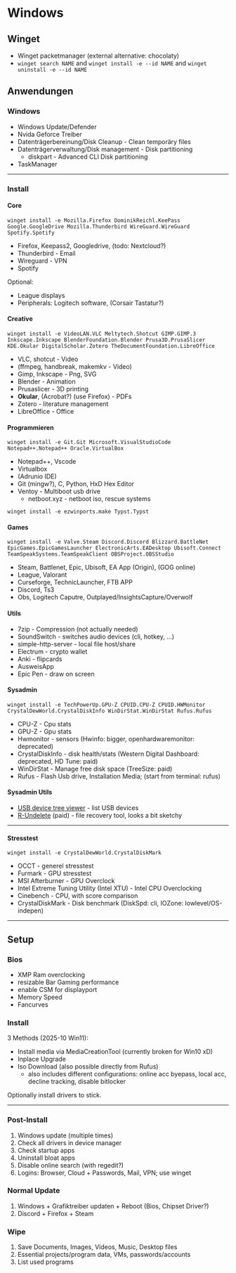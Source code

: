 # Windows

## Winget
- Winget packetmanager (external alternative: chocolaty)
- `winget search NAME` and `winget install -e --id NAME` and `winget uninstall -e --id NAME`

## Anwendungen
### Windows
- Windows Update/Defender
- Nvida Geforce Treiber
- Datenträgerbereinung/Disk Cleanup - Clean temporäry files
- Datenträgerverwaltung/Disk management - Disk partitioning
    - diskpart - Advanced CLI Disk partitioning
- TaskManager
---

### Install
#### Core
`winget install -e Mozilla.Firefox DominikReichl.KeePass Google.GoogleDrive Mozilla.Thunderbird WireGuard.WireGuard Spotify.Spotify`
- Firefox, Keepass2, Googledrive, (todo: Nextcloud?)
- Thunderbird - Email
- Wireguard - VPN
- Spotify

Optional:
- League displays
- Peripherals: Logitech software, (Corsair Tastatur?)

#### Creative
`winget install -e VideoLAN.VLC Meltytech.Shotcut GIMP.GIMP.3 Inkscape.Inkscape BlenderFoundation.Blender Prusa3D.PrusaSlicer KDE.Okular DigitalScholar.Zotero TheDocumentFoundation.LibreOffice`
- VLC, shotcut - Video
- (ffmpeg, handbreak, makemkv - Video)
- Gimp, Inkscape - Png, SVG
- Blender - Animation
- Prusaslicer - 3D printing
- **Okular**, (Acrobat?) (use Firefox) - PDFs
- Zotero - literature management
- LibreOffice - Office

#### Programmieren
`winget install -e Git.Git Microsoft.VisualStudioCode Notepad++.Notepad++ Oracle.VirtualBox`
- Notepad++, Vscode
- Virtualbox
- (Adrunio IDE)
- Git (mingw?), C, Python, HxD Hex Editor
- Ventoy - Multiboot usb drive
    - netboot.xyz - netboot iso, rescue systems

`winget install -e ezwinports.make Typst.Typst`

#### Games
`winget install -e Valve.Steam Discord.Discord Blizzard.BattleNet EpicGames.EpicGamesLauncher ElectronicArts.EADesktop Ubisoft.Connect TeamSpeakSystems.TeamSpeakClient OBSProject.OBSStudio`
- Steam, Battlenet, Epic, Ubisoft, EA App (Origin), (GOG online)
- League, Valorant
- Curseforge, TechnicLauncher, FTB APP
- Discord, Ts3
- Obs, Logitech Caputre, Outplayed/InsightsCapture/Overwolf

#### Utils
- 7zip - Compression (not actually needed)
- SoundSwitch - switches audio devices (cli, hotkey, ...)
- simple-http-server - local file host/share
- Electrum - crypto wallet
- Anki - flipcards
- AusweisApp
- Epic Pen - draw on screen

#### Sysadmin
`winget install -e TechPowerUp.GPU-Z CPUID.CPU-Z CPUID.HWMonitor CrystalDewWorld.CrystalDiskInfo WinDirStat.WinDirStat Rufus.Rufus`
- CPU-Z - Cpu stats
- GPU-Z - Gpu stats
- Hwmonitor - sensors (Hwinfo: bigger, openhardwaremonitor: deprecated)
- CrystalDiskInfo - disk health/stats (Western Digital Dashboard: deprecated, HD Tune: paid)
- WinDirStat - Manage free disk space (TreeSize: paid)
- Rufus - Flash Usb drive, Installation Media; (start from terminal: rufus)

#### Sysadmin Utils
- [USB device tree viewer](https://www.uwe-sieber.de/usbtreeview_e.html) - list USB devices 
- [R-Undelete](https://www.r-undelete.com/de/) (paid) - file recovery tool, looks a bit sketchy

---

#### Stresstest
`winget install -e CrystalDewWorld.CrystalDiskMark`
- OCCT - generel stresstest
- Furmark - GPU stresstest
- MSI Afterburner - GPU Overclock
- Intel Extreme Tuning Utility (Intel XTU)  - Intel CPU Overclocking
- Cinebench - CPU, with score comparison
- CrystalDiskMark - Disk benchmark (DiskSpd: cli, IOZone: lowlevel/OS-indepen)

---
## Setup
### Bios
- XMP Ram overclocking
- resizable Bar	Gaming performance
- enable CSM for displayport
- Memory Speed
- Fancurves

### Install 
3 Methods (2025-10 Win11):
- Install media via MediaCreationTool (currently broken for Win10 xD)
- Inplace Upgrade
- Iso Download (also possible directly from Rufus)
    - also includes different configurations: online acc byepass, local acc, decline tracking, disable bitlocker

Optionally install drivers to stick.

---

### Post-Install
1. Windows update (multiple times)
1. Check all drivers in device manager
1. Check startup apps
1. Uninstall bloat apps
1. Disable online search (with regedit?)
1. Logins: Browser, Cloud + Passwords, Mail, VPN; use winget


### Normal Update
1. Windows + Grafiktreiber updaten + Reboot (Bios, Chipset Driver?)
2. Discord + Firefox + Steam


### Wipe
1. Save Documents, Images, Videos, Music, Desktop files
1. Essential projects/program data, VMs, passwords/accounts
1. List used programs
